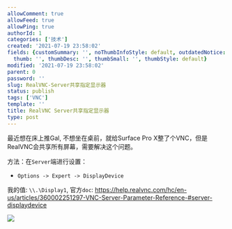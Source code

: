 ```yaml
---
allowComment: true
allowFeed: true
allowPing: true
authorId: 1
categories: ['技术']
created: '2021-07-19 23:58:02'
fields: {customSummary: '', noThumbInfoStyle: default, outdatedNotice: 'no', reprint: standard,
  thumb: '', thumbDesc: '', thumbSmall: '', thumbStyle: default}
modified: '2021-07-19 23:58:02'
parent: 0
password: ''
slug: RealVNC-Server共享指定显示器
status: publish
tags: ['VNC']
template: ''
title: RealVNC Server共享指定显示器
type: post
---
```

最近想在床上推Gal, 不想坐在桌前，就给Surface Pro X整了个VNC，但是RealVNC会共享所有屏幕，需要解决这个问题。

方法：在`Server`端进行设置：
- `Options -> Expert -> DisplayDevice`

我的值: `\\.\Display1`, 官方`doc`: https://help.realvnc.com/hc/en-us/articles/360002251297-VNC-Server-Parameter-Reference-#server-displaydevice

![](https://cdn.jsdelivr.net/gh/JeffersonQin/blog-asset@latest/usr/picgo/20210720000158.png)
